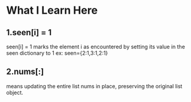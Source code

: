 # What I Learn Here

## 1.seen[i] = 1
  seen[i] = 1 marks the element i as encountered by setting its value in the seen dictionary to 1
    ex: seen={2:1,3:1,2:1}

## 2.nums[:]
   means updating the entire list nums in place, preserving the original list object.
